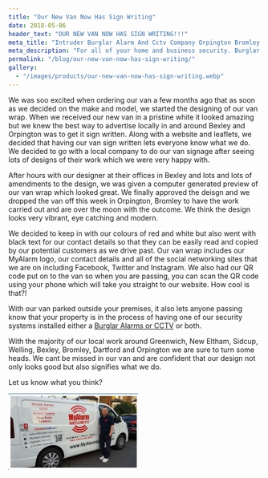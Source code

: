 ```yaml
---
title: "Our New Van Now Has Sign Writing"
date: 2018-05-06
header_text: "OUR NEW VAN NOW HAS SIGN WRITING!!!"
meta_title: "Intruder Burglar Alarm And Cctv Company Orpington Bromley Bexley - My Alarm Security"
meta_description: "For all of your home and business security. Burglar Alarm Servicing, Burglar Alarm Installation, Alarm Battery and CCTV. Call 020 8302 4065 or email us."
permalink: "/blog/our-new-van-now-has-sign-writing/"
gallery:
  - "/images/products/our-new-van-now-has-sign-writing.webp"
---
```


We was soo excited when ordering our van a few months ago that as soon as we decided on the make and model, we started the designing of our van wrap. When we received our new van in a pristine white it looked amazing but we knew the best way to advertise locally in and around Bexley and Orpington was to get it sign written. Along with a website and leaflets, we decided that having our van sign written lets everyone know what we do. We decided to go with a local company to do our van signage after seeing lots of designs of their work which we were very happy with.

After hours with our designer at their offices in Bexley and lots and lots of amendments to the design, we was given a computer generated preview of our van wrap which looked great. We finally approved the deisgn and we dropped the van off this week in Orpington, Bromley to have the work carried out and are over the moon with the outcome. We think the design looks very vibrant, eye catching and modern.

We decided to keep in with our colours of red and white but also went with black text for our contact details so that they can be easily read and copied by our potential customers as we drive past. Our van wrap includes our MyAlarm logo, our contact details and all of the social networking sites that we are on including Facebook, Twitter and Instagram. We also had our QR code put on to the van so when you are passing, you can scan the QR code using your phone which will take you straight to our website. How cool is that?!

With our van parked outside your premises, it also lets anyone passing know that your property is in the process of having one of our security systems installed either a [Burglar Alarms or CCTV](/categories/special-offers/) or both.

With the majority of our local work around Greenwich, New Eltham, Sidcup, Welling, Bexley, Bromley, Dartford and Orpington we are sure to turn some heads. We cant be missed in our van and are confident that our design not only looks good but also signifies what we do.

Let us know what you think?

![Our New Van Now Has Sign Writing](/images/news/news-our-new-van-now-has-sign-writing-kn42g7zs2azc8bgruixg.jpg)